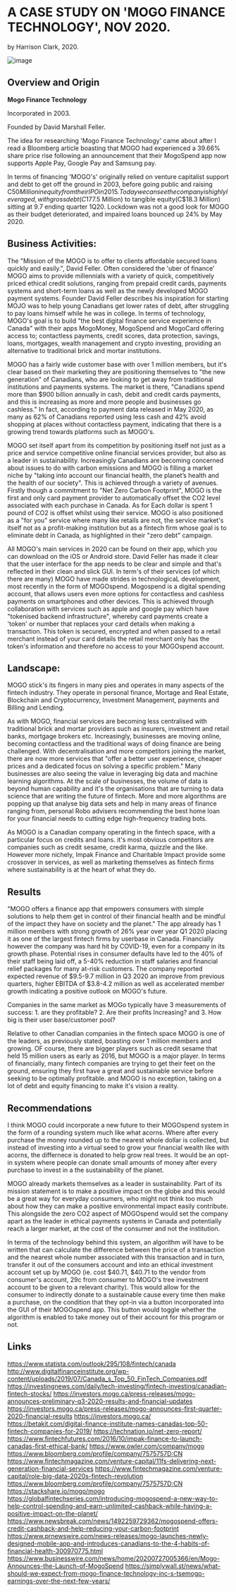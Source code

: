 # A CASE STUDY ON 'MOGO FINANCE TECHNOLOGY', NOV 2020. 
by Harrison Clark, 2020.

![image](https://www.asktraders.com/wp-content/uploads/2020/11/Mogo.png)

## Overview and Origin

**Mogo Finance Technology**

Incorporated in 2003.

Founded by David Marshall Feller.

The idea for researching 'Mogo Finance Technology' came about after I read a Bloomberg article boasting that MOGO had experienced a 39.66% share price rise following an announcement that their MogoSpend app now supports Apple Pay, Google Pay and Samsung pay.

In terms of financing 'MOGO's' originally relied on venture capitalist support and debt to get off the ground in 2003, before going public and raising C$50 Million in equity from their IPO in 2015. Today we can see the company is highly leveraged, with gross debt (C$177.5 Million) to tangible equity(C$18.3 Million) sitting at 9.7 ending quarter 1Q20. Lockdown was not a good look for MOGO as their budget deteriorated, and impaired loans bounced up 24% by May 2020.


## Business Activities:

The "Mission of the MOGO is to offer to clients affordable secured loans quickly and easily.", David Feller. Often considered the 'uber of finance' MOGO aims to provide millennials with a variety of quick, competitively priced ethical credit solutions, ranging from prepaid credit cards, payments systems and short-term loans as well as the newly developed MOGO payment systems. Founder David Feller describes his inspiration for starting MOJO was to help young Canadians get lower rates of debt, after struggling to pay loans himself while he was in college. In terms of technology, MOGO's goal is to build "the best digital finance service experience in Canada" with their apps MogoMoney, MogoSpend and MogoCard offering access to; contactless payments, credit scores, data protection, savings, loans, mortgages, wealth management and crypto investing, providing an alternative to traditional brick and mortar institutions. 

MOGO has a fairly wide customer base with over 1 million members, but it's clear based on their marketing they are positioning themselves to "the new generation" of Canadians, who are looking to get away from traditional institutions and payments systems. The market is there, "Canadians spend more than $900 billion annually in cash, debit and credit cards payments, and this is increasing as more and more people and businesses go cashless." In fact, according to payment data released in May 2020, as many as 62% of Canadians reported using less cash and 42% avoid shopping at places without contactless payment, indicating that there is a growing trend towards platforms such as MOGO's. 

MOGO set itself apart from its competition by positioning itself not just as a price and service competitive online financial services provider, but also as a leader in sustainability. Increasingly Canadians are becoming concerned about issues to do with carbon emissions and MOGO is filling a market niche by "taking into account our financial health, the planet’s health and the health of our society". This is achieved through a variety of avenues. Firstly though a commitment to "Net Zero Carbon Footprint", MOGO is the first and only card payment provider to automatically offset the CO2 level associated with each purchase in Canada. As for Each dollar is spent 1 pound of CO2 is offset whilst using their service. MOGO is also positioned as a "for you" service where many like retails are not, the service market's itself not as a profit-making institution but as a fintech firm whose goal is to eliminate debt in Canada, as highlighted in their "zero debt" campaign.

All MOGO's main services in 2020 can be found on their app, which you can download on the iOS or Android store. David Feller has made it clear that the user interface for the app needs to be clear and simple and that's reflected in their clean and slick GUI. In term's of their services (of which there are many) MOGO have made strides in technologicaL development, most recently in the form of MOGOspend. Mogospend is a digital spending account, that allows users even more options for contactless and cashless payments on smartphones and other devices. This is achieved through collaboration with services such as apple and google pay which have "tokenised backend infrastructure", whereby card payments create a 'token' or number that replaces your card details when making a transaction. This token is secured, encrypted and when passed to a retail merchant instead of your card details the retail merchant only has the token's information and therefore no access to your MOGOspend account.

## Landscape:

MOGO stick's its fingers in many pies and operates in many aspects of the fintech industry. They operate in personal finance, Mortage and Real Estate, Blockchain and Cryptocurrency, Investment Management, payments and Billing and Lending.

As with MOGO, financial services are becoming less centralised with traditional brick and mortar providers such as insurers, investment and retail banks, mortgage brokers etc. Increasingly, businesses are moving online, becoming contactless and the traditional ways of doing finance are being challenged. With decentralisation and more competitors joining the market, there are now more services that "offer a better user experience, cheaper prices and a dedicated focus on solving a specific problem." Many businesses are also seeing the value in leveraging big data and machine learning algorithms. At the scale of businesses, the volume of data is beyond human capability and it's the organisations that are turning to data science that are writing the future of fintech. More and more algorithms are popping up that analyse big data sets and help in many areas of finance ranging from, personal Robo advisers recommending the best home loan for your financial needs to cutting edge high-frequency trading bots.

As MOGO is a Canadian company operating in the fintech space, with a particular focus on credits and loans. it's most obvious competitors are companies such as credit sesame, credit karma, quizzle and the like. However more nichely, Impak Finance and Charitable Impact provide some crossover in services, as well as marketing themselves as fintech firms where sustainability is at the heart of what they do.

## Results

"MOGO offers a finance app that empowers consumers with simple solutions to help them get in control of their financial health and be mindful of the impact they have on society and the planet." The app already has 1 million members with strong growth of 26% year over year Q1 2020 placing it as one of the largest fintech firms by userbase in Canada. Financially however the company was hard hit by COVID-19, even for a company in its growth phase. Potential rises in consumer defaults have led to the 40% of their staff being laid off, a 5-40% reduction in staff salaries and financial relief packages for many at-risk customers. The company reported expected revenue of $9.5-9.7 million in Q3 2020  an improve from previous quarters, higher EBITDA of $3.8-4.2 million as well as accelerated member growth indicating a positive outlook on MOGO's future.

Companies in the same market as MOGo typically have 3 measurements of success: 1. are they profitable? 2. Are their profits Increasing? and 3. How big is their user base/customer pool?

Relative to other Canadian companies in the fintech space MOGO is one of the leaders, as previously stated, boasting over 1 million members and growing. OF course, there are bigger players such as credit sesame that held 15 million users as early as 2016, but MOGO is a major player. In terms of financially, many fintech companies are trying to get their feet on the ground, ensuring they first have a great and sustainable service before seeking to be optimally profitable. and MOGO is no exception, taking on a lot of debt and equity financing to make it's vision a reality.

## Recommendations

I think MOGO could incorporate a new future to their MOGOspend system in the form of a rounding system much like what acorns. Where after every purchase the money rounded up to the nearest whole dollar is collected, but instead of investing into a virtual seed to grow your financial wealth like with acorns, the differnece is donated to help grow real trees. It would be an opt-in system where people can donate small amounts of money after every purchase to invest in a the sustainability of the planet. 

MOGO already markets themselves as a leader in sustainability. Part of its mission statement is to make a positive impact on the globe and this would be a great way for everyday consumers, who might not think too much about how they can make a positive environmental impact easily contribute. This alongside the zero CO2 aspect of MOGOspend would set the company apart as the leader in ethical payments systems in Canada and potentially reach a larger market, at the cost of the consumer and not the institution.

In terms of the technology behind this system, an algorithm will have to be written that can calculate the difference between the price of a transaction and the nearest whole number associated with this transaction and in turn, transfer it out of the consumers account and into an ethical investment account set up by MOGO (ie. cost $40.71, $40.71 to the vendor from consumer's account, 29c from consumer to MOGO's tree investment account to be given to a relevant charity). This would allow for the consumer to indirectly donate to a sustainable cause every time then make a purchase, on the condition that they opt-in via a button incorporated into the GUI of their MOGOspend app. This button would toggle whether the algorithm is enabled to take money out of their account for this program or not.

## Links

https://www.statista.com/outlook/295/108/fintech/canada
http://www.digitalfinanceinstitute.org/wp-content/uploads/2019/07/Canada_s_Top_50_FinTech_Companies.pdf
https://investingnews.com/daily/tech-investing/fintech-investing/canadian-fintech-stocks/
https://investors.mogo.ca/press-releases/mogo-announces-preliminary-q3-2020-results-and-financial-updates
https://investors.mogo.ca/press-releases/mogo-announces-first-quarter-2020-financial-results
https://investors.mogo.ca/
https://betakit.com/digital-finance-institute-names-canadas-top-50-fintech-companies-for-2019/
https://technation.io/net-zero-report/
https://www.fintechfutures.com/2016/10/impak-finance-to-launch-canadas-first-ethical-bank/
https://www.owler.com/company/mogo
https://www.bloomberg.com/profile/company/7575757D:CN
https://www.fintechmagazine.com/venture-capital/11fs-delivering-next-generation-financial-services
https://www.fintechmagazine.com/venture-capital/role-big-data-2020s-fintech-revolution
https://www.bloomberg.com/profile/company/7575757D:CN
https://stackshare.io/mogo/mogo
https://globalfintechseries.com/introducing-mogospend-a-new-way-to-help-control-spending-and-earn-unlimited-cashback-while-having-a-positive-impact-on-the-planet/
https://www.newsbreak.com/news/1492259729362/mogospend-offers-credit-cashback-and-help-reducing-your-carbon-footprint
https://www.prnewswire.com/news-releases/mogo-launches-newly-designed-mobile-app-and-introduces-canadians-to-the-4-habits-of-financial-health-300970775.html
https://www.businesswire.com/news/home/20200727005366/en/Mogo-Announces-the-Launch-of-MogoSpend
https://simplywall.st/news/what-should-we-expect-from-mogo-finance-technology-inc-s-tsemogo-earnings-over-the-next-few-years/
